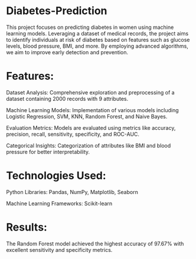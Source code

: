 # Diabetes-Prediction
This project focuses on predicting diabetes in women using machine learning models. Leveraging a dataset of medical records, the project aims to identify individuals at risk of diabetes based on features such as glucose levels, blood pressure, BMI, and more. By employing advanced algorithms, we aim to improve early detection and prevention.

# Features:
Dataset Analysis: Comprehensive exploration and preprocessing of a dataset containing 2000 records with 9 attributes.

Machine Learning Models: Implementation of various models including Logistic Regression, SVM, KNN, Random Forest, and Naive Bayes.

Evaluation Metrics: Models are evaluated using metrics like accuracy, precision, recall, sensitivity, specificity, and ROC-AUC.

Categorical Insights: Categorization of attributes like BMI and blood pressure for better interpretability.

# Technologies Used:

Python Libraries: Pandas, NumPy, Matplotlib, Seaborn

Machine Learning Frameworks: Scikit-learn

# Results:
The Random Forest model achieved the highest accuracy of 97.67% with excellent sensitivity and specificity metrics.
